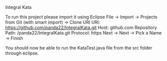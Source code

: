Integral Kata

To run this project please import it using Eclipse
File -> Import -> Projects from Git (with smart import) -> Clone URI
URI: https://github.com/panda22/IntegralKata.git
Host: github.com
Repository Path: /panda22/IntegralKata.git
Protocol: https
Next -> Next -> Pick a Name -> Finish

You should now be able to run the KataTest.java file from the src folder through eclipse.
